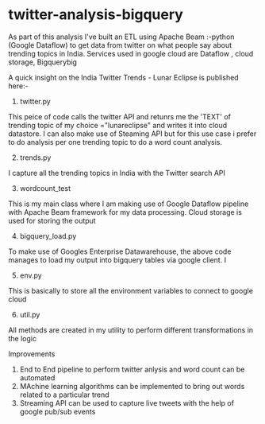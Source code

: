 # twitter-analysis-bigquery

As part of this analysis I've built an ETL using Apache Beam :-python (Google Dataflow) to get data from twitter on what people say about trending topics in India. Services used in google cloud are Dataflow , cloud storage, Bigquerybig

A quick insight on the India Twitter Trends - Lunar Eclipse is published here:-



1) twitter.py

This peice of code calls the twitter API and retunrs me the 'TEXT' of trending topic of my choice ="lunareclipse" and writes it into cloud datastore. I can also make use of Steaming API but for this use case i prefer to do analysis per one trending topic to do a word count analysis.

2) trends.py

I capture all the trending topics in India with the Twitter search API 

3) wordcount_test

This is my main class where I am making use of Google Dataflow pipeline with Apache Beam framework for my data processing. Cloud storage is used for storing the output

4) bigquery_load.py

To make use of Googles Enterprise Datawarehouse, the above code manages to load my output into bigquery tables via google client. I 

5) env.py

This is basically to store all the environment variables to connect to google cloud

6) util.py

All methods are created in my utility to perform different transformations in the logic

Improvements

1) End to End pipeline to perform twitter anlysis and word count can be automated
2) MAchine learning algorithms can be implemented to bring out words related to a particular trend
3) Streaming API can be used to capture live tweets with the help of google pub/sub events

